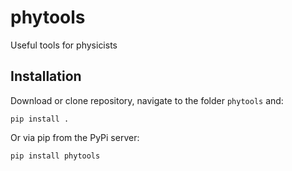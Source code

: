 # phytools
Useful tools for physicists

## Installation
Download or clone repository, navigate to the folder `phytools` and:
````
pip install .
````
Or via pip from the PyPi server:
````
pip install phytools
````